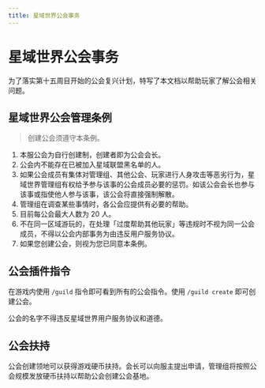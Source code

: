 ```yaml
---
title: 星域世界公会事务
---
```

# 星域世界公会事务

为了落实第十五周目开始的公会复兴计划，特写了本文档以帮助玩家了解公会相关问题。

## 星域世界公会管理条例

> 创建公会须遵守本条例。

1. 本服公会为自行创建制，创建者即为公会会长。
2. 公会内不能存在已被加入星域联盟黑名单的人。
3. 如果公会成员有集体对管理组、其他公会、玩家进行人身攻击等恶劣行为，星域世界管理组有权给予参与该事的公会成员必要的惩罚。如该公会会长也参与该事或指使他人参与该事，该公会将直接强制解散。 
4. 管理组在调查某些事情时，各公会应提供有必要的帮助。 
5. 目前每公会最大人数为 20 人。
6. 不在同一区域游玩的，在处理「过度帮助其他玩家」等违规时不视为同一公会成员，不得以公会内部事务为由违反用户服务协议。
7.  如果您创建公会，则视为您已同意本条例。

## 公会插件指令

在游戏内使用 `/guild` 指令即可看到所有的公会指令。使用 `/guild create` 即可创建公会。

公会的名字不得违反星域世界用户服务协议和道德。

## 公会扶持

公会创建领地可以获得游戏硬币扶持。会长可以向服主提出申请，管理组将按照公会规模发放硬币扶持以帮助公会创建公会基地。
